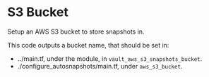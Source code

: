 # S3 Bucket

Setup an AWS S3 bucket to store snapshots in.

This code outputs a bucket name, that should be set in:

- ../main.tf, under the module, in `vault_aws_s3_snapshots_bucket`.
- ./configure_autosnapshots/main.tf, under `aws_s3_bucket`.
